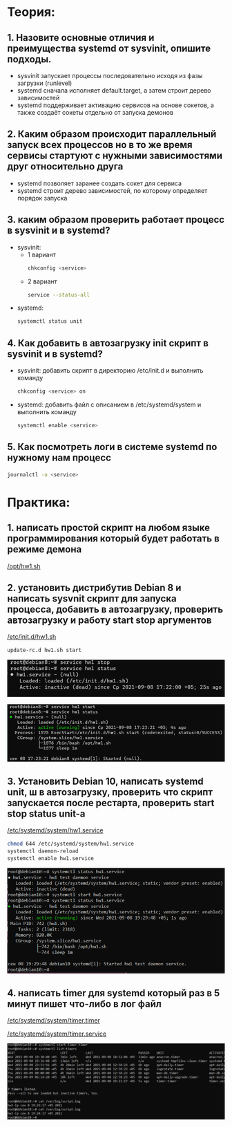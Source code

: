# Теория:
## 1. Назовите основные отличия и преимущества systemd от sysvinit, опишите подходы.
 - sysvinit запускает процессы последовательно исходя из фазы загрузки (runlevel)
 - systemd сначала исполняет default.target, а затем строит дерево зависимостей
 - systemd поддерживает активацию сервисов на основе сокетов, а также создаёт сокеты отдельно от запуска демонов
## 2. Каким образом происходит параллельный запуск всех процессов но в то же время сервисы стартуют с нужными зависимостями друг относительно друга
  - systemd позволяет заранее создать сокет для сервиса
  - systemd строит дерево зависимостей, по которому определяет порядок запуска
## 3. каким образом проверить работает процесс в sysvinit и в systemd?
- sysvinit:
  - 1 вариант 
    ```bash
    chkconfig <service>
    ```
  - 2 вариант
    ```bash
    service --status-all
    ```
- systemd:
  ```bash
  systemctl status unit
  ```
## 4. Как добавить в автозагрузку init скрипт в sysvinit и в systemd?
 - sysvinit: добавить скрипт в директорию /etc/init.d и выполнить команду 
    ```bash
    chkconfig <service> on
    ```
 - systemd: добавить файл с описанием в /etc/systemd/system и выполнить команду
    ```bash
    systemctl enable <service>
    ```
## 5. Как посмотреть логи в системе systemd по нужному нам процесс
  ```bash
  journalctl -u <service>
  ```

# Практика:
## 1. написать простой скрипт на любом языке программирования который будет работать в режиме демона
[/opt/hw1.sh](opt_hw1.sh)

## 2. установить дистрибутив Debian 8 и написать sysvnit скрипт для запуска процесса, добавить в автозагрузку, проверить автозагрузку и работу start stop аргументов
[/etc/init.d/hw1.sh](etc_initd_hw1.sh)

```bash
update-rc.d hw1.sh start
```

![](stop_status.png)

![](start_status.png)

## 3. Установить Debian 10, написать systemd unit, ш в автозагрузку, проверить что скрипт запускается после рестарта, проверить start stop status unit-а
[/etc/systemd/system/hw1.service](hw1.service)

```bash
chmod 644 /etc/systemd/system/hw1.service
systemctl daemon-reload
systemctl enable hw1.service
```

![](start_stop_service.png)

## 4. написать timer для systemd который раз в 5 минут пишет что-либо в лог файл

[/etc/systemd/system/timer.timer](timer.timer)

[/etc/systemd/system/timer.service](timer.service)

![](timer.png)